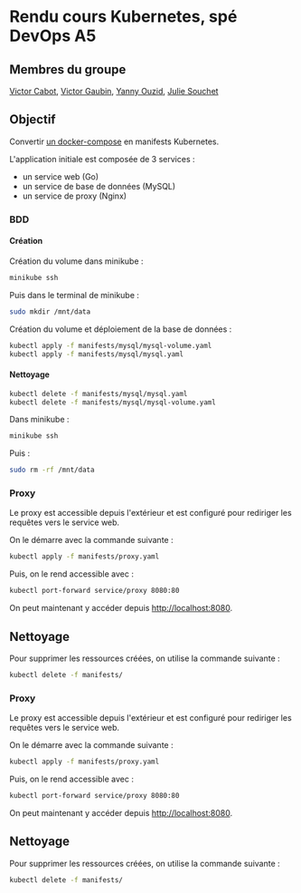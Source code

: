 # Rendu cours Kubernetes, spé DevOps A5

## Membres du groupe
[Victor Cabot](https://github.com/Denporty), [Victor Gaubin](https://github.com/victorgbn), [Yanny Ouzid](https://github.com/YannyOuzid), [Julie Souchet](https://github.com/SouchetJulie)

## Objectif
Convertir [un docker-compose](https://github.com/docker/awesome-compose/tree/master/nginx-golang-mysql) en manifests Kubernetes.

L'application initiale est composée de 3 services :
- un service web (Go)
- un service de base de données (MySQL)
- un service de proxy (Nginx)

### BDD

#### Création
Création du volume dans minikube :
```bash
minikube ssh
```
Puis dans le terminal de minikube :
```bash
sudo mkdir /mnt/data
```

Création du volume et déploiement de la base de données :
```bash
kubectl apply -f manifests/mysql/mysql-volume.yaml
kubectl apply -f manifests/mysql/mysql.yaml
```
#### Nettoyage
```bash
kubectl delete -f manifests/mysql/mysql.yaml
kubectl delete -f manifests/mysql/mysql-volume.yaml
```
Dans minikube :
```bash
minikube ssh
```
Puis :
```bash
sudo rm -rf /mnt/data
```

### Proxy
Le proxy est accessible depuis l'extérieur et est configuré pour rediriger les requêtes vers le service web.

On le démarre avec la commande suivante :
```bash
kubectl apply -f manifests/proxy.yaml
```

Puis, on le rend accessible avec :
```bash
kubectl port-forward service/proxy 8080:80
```

On peut maintenant y accéder depuis [http://localhost:8080](http://localhost:8080).


## Nettoyage
Pour supprimer les ressources créées, on utilise la commande suivante :
```bash
kubectl delete -f manifests/
```

### Proxy
Le proxy est accessible depuis l'extérieur et est configuré pour rediriger les requêtes vers le service web.

On le démarre avec la commande suivante :
```bash
kubectl apply -f manifests/proxy.yaml
```

Puis, on le rend accessible avec :
```bash
kubectl port-forward service/proxy 8080:80
```

On peut maintenant y accéder depuis [http://localhost:8080](http://localhost:8080).


## Nettoyage
Pour supprimer les ressources créées, on utilise la commande suivante :
```bash
kubectl delete -f manifests/
```
